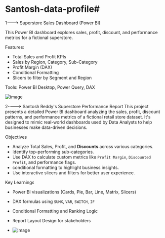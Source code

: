 # Santosh-data-profile# 

1---> Superstore Sales Dashboard (Power BI)

This Power BI dashboard explores sales, profit, discount, and performance metrics for a fictional superstore.

 Features:
- Total Sales and Profit KPIs
- Sales by Region, Category, Sub-Category
- Profit Margin (DAX)
- Conditional Formatting
- Slicers to filter by Segment and Region

 Tools:
Power BI Desktop, Power Query, DAX

![image](https://github.com/user-attachments/assets/cc2c5179-728a-4d58-abc6-93f37907048c)






2----> Santosh Reddy's Superstore Performance Report
This project presents a detailed Power BI dashboard analyzing the sales, profit, discount patterns, and performance metrics of a fictional retail store dataset. It's designed to mimic real-world dashboards used by Data Analysts to help businesses make data-driven decisions.

 Objectives
- Analyze Total Sales, Profit, and **Discounts** across various categories.
- Identify top-performing sub-categories.
- Use DAX to calculate custom metrics like `Profit Margin`, `Discounted Profit`, and performance flags.
- conditional formatting to highlight business insights.
- Use interactive slicers and filters for better user experience.

Key Learnings

- Power BI visualizations (Cards, Pie, Bar, Line, Matrix, Slicers)
- DAX formulas using `SUMX`, `VAR`, `SWITCH`, `IF`
- Conditional Formatting and Ranking Logic
- Report Layout Design for stakeholders

- ![image](https://github.com/user-attachments/assets/8e249909-696a-47bb-b1b4-80cedfd47c36)

